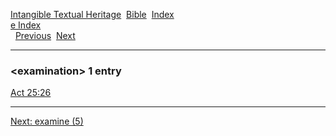 [Intangible Textual Heritage](../../index)  [Bible](../index) 
[Index](index)   
[e Index](_e_)  
  [Previous](c03932)  [Next](c03934) 

------------------------------------------------------------------------

### &lt;examination&gt; 1 entry

[Act 25:26](../kjv/act025.htm#026)  

------------------------------------------------------------------------

[Next: examine (5)](c03934)
